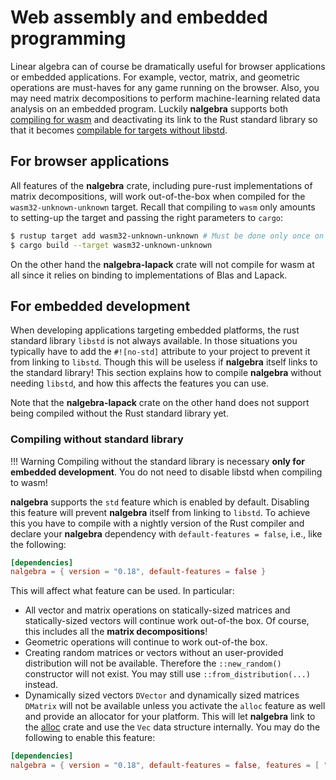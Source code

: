 
# Web assembly and embedded programming
Linear algebra can of course be dramatically useful for browser applications
or embedded applications. For example, vector, matrix, and geometric operations
are must-haves for any game running on the browser. Also, you may need matrix decompositions
to perform machine-learning related data analysis on an embedded program. Luckily **nalgebra**
supports both [compiling for wasm](#for-browser-applications) and deactivating its
link to the Rust standard library so that it becomes
[compilable for targets without libstd](#for-embedded-development).

## For browser applications
All features of the **nalgebra** crate, including pure-rust implementations of matrix
decompositions, will work out-of-the-box when compiled for the `wasm32-unknown-unknown`
target. Recall that compiling to `wasm` only amounts to setting-up the target and passing
the right parameters to `cargo`:

```bash
$ rustup target add wasm32-unknown-unknown # Must be done only once on your machine.
$ cargo build --target wasm32-unknown-unknown
```

On the other hand the **nalgebra-lapack** crate will not compile for wasm at all since
it relies on binding to implementations of Blas and Lapack.

## For embedded development
When developing applications targeting embedded platforms, the rust standard library
`libstd` is not always available. In those situations you typically have to add the `#![no-std]`
attribute to your project to prevent it from linking to `libstd`. Though this
will be useless if **nalgebra** itself links to the standard library! This section
explains how to compile **nalgebra** without needing `libstd`, and how this affects
the features you can use.

Note that the **nalgebra-lapack** crate on the other hand does not support being compiled
without the Rust standard library yet.

### Compiling without standard library

!!! Warning
    Compiling without the standard library is necessary **only for embedded development**.
    You do not need to disable libstd when compiling to wasm!

**nalgebra** supports the `std` feature which is enabled by default. Disabling this
feature will prevent **nalgebra** itself from linking to `libstd`. To achieve this
you have to compile with a nightly version of the Rust compiler and declare your **nalgebra**
dependency with `default-features = false`, i.e., like the following:

```toml
[dependencies]
nalgebra = { version = "0.18", default-features = false }
```

This will affect what feature can be used. In particular:

* All vector and matrix operations on statically-sized matrices and statically-sized vectors will
  continue work out-of-the box. Of course, this includes all the **matrix decompositions**!
* Geometric operations will continue to work out-of-the box.
* Creating random matrices or vectors without an user-provided distribution will not be available. Therefore
  the `::new_random()` constructor will not exist. You may still use `::from_distribution(...)` instead.
* Dynamically sized vectors `DVector` and dynamically sized matrices `DMatrix` will not be available unless you activate
  the `alloc` feature as well and provide an allocator for your platform. This will let **nalgebra**
  link to the [alloc](https://doc.rust-lang.org/alloc/) crate and use the `Vec` data structure internally. You may
  do the following to enable this feature:

```toml
[dependencies]
nalgebra = { version = "0.18", default-features = false, features = [ "alloc" ] }
```

